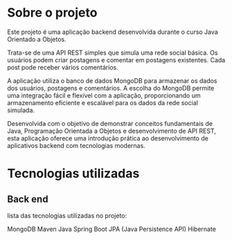 # Sobre o projeto 

Este projeto é uma aplicação backend desenvolvida durante o curso Java Orientado a Objetos.

Trata-se de uma API REST simples que simula uma rede social básica. Os usuários podem criar postagens e comentar em postagens existentes. Cada post pode receber vários comentários.

A aplicação utiliza o banco de dados MongoDB para armazenar os dados dos usuários, postagens e comentários. A escolha do MongoDB permite uma integração fácil e flexível com a aplicação, proporcionando um armazenamento eficiente e escalável para os dados da rede social simulada.

Desenvolvida com o objetivo de demonstrar conceitos fundamentais de Java, Programação Orientada a Objetos e desenvolvimento de API REST, esta aplicação oferece uma introdução prática ao desenvolvimento de aplicativos backend com tecnologias modernas.

# Tecnologias utilizadas
## Back end
lista das tecnologias utilizadas no projeto:

MongoDB
Maven
Java
Spring Boot
JPA (Java Persistence API)
Hibernate
